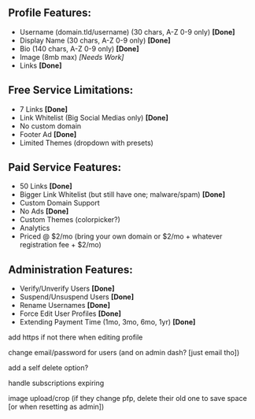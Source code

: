 ## Profile Features:
* Username (domain.tld/username) (30 chars, A-Z 0-9 only) **[Done]**
* Display Name (30 chars, A-Z 0-9 only) **[Done]**
* Bio (140 chars, A-Z 0-9 only) **[Done]**
* Image (8mb max) *[Needs Work]*
* Links **[Done]**

## Free Service Limitations:
* 7 Links **[Done]**
* Link Whitelist (Big Social Medias only) **[Done]**
* No custom domain
* Footer Ad **[Done]**
* Limited Themes (dropdown with presets)

## Paid Service Features:
* 50 Links **[Done]**
* Bigger Link Whitelist (but still have one; malware/spam) **[Done]**
* Custom Domain Support
* No Ads **[Done]**
* Custom Themes (colorpicker?)
* Analytics
* Priced @ $2/mo (bring your own domain or $2/mo + whatever registration fee + $2/mo)

## Administration Features:
* Verify/Unverify Users **[Done]**
* Suspend/Unsuspend Users **[Done]**
* Rename Usernames **[Done]**
* Force Edit User Profiles **[Done]**
* Extending Payment Time (1mo, 3mo, 6mo, 1yr) **[Done]**



add https if not there when editing profile

change email/password for users (and on admin dash? [just email tho])

add a self delete option?

handle subscriptions expiring

image upload/crop (if they change pfp, delete their old one to save space [or when resetting as admin])

